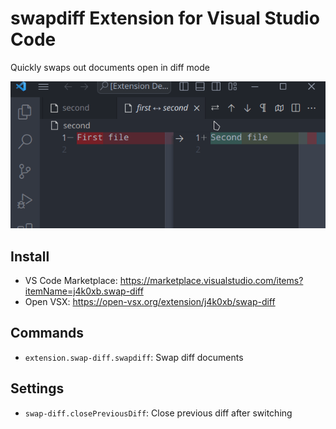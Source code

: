 # swapdiff Extension for Visual Studio Code

Quickly swaps out documents open in diff mode

![demo](./images/demo.gif)

## Install

- VS Code Marketplace: <https://marketplace.visualstudio.com/items?itemName=j4k0xb.swap-diff>
- Open VSX: <https://open-vsx.org/extension/j4k0xb/swap-diff>

## Commands

- `extension.swap-diff.swapdiff`: Swap diff documents

## Settings

- `swap-diff.closePreviousDiff`: Close previous diff after switching
